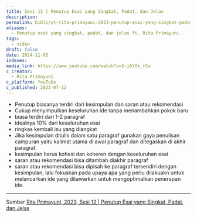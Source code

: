 ```yaml
---
title: Sesi 12 | Penutup Esai yang Singkat, Padat, dan Jelas
description: 
permalink: bibli/yt-rita-primayuni-2023-penutup-esai-yang-singkat-padat-dan-jelas
aliases:
  - Penutup esai yang singkat, padat, dan jelas ft. Rita Primayuni
tags:
  - video
draft: false
date: 2024-11-05
indexes: 
media_link: https://www.youtube.com/watch?v=S-i6YOk_rCw
c_creator:
  - Rita Primayuni
c_platform: YouTube
c_published: 2023-07-12
---
```


- Penutup biasanya terdiri dari kesimpulan dan saran atau rekomendasi
- Cukup menyimpulkan keseluruhan ide tanpa menambahkan pokok baru
- biasa terdiri dari 1-2 paragraf
- idealnya 10% dari keseluruhan esai
- ringkas kembali isu yang diangkat
- Jika kesimpulan ditulis dalam satu paragraf gunakan gaya penulisan campuran yaitu kalimat utama di awal paragraf dan ditegaskan di akhir paragraf.
- kesimpulan harus kohesi dan koheren dengan keseluruhan esai
- saran atau rekomendasi bisa ditambah diakhir paragraf
- saran atau rekomendasi bisa dipisah ke paragraf tersendiri dengan kesimpulan, lalu fokuskan pada upaya apa yang perlu dilakuakn untuk melancarkan ide yang ditawarkan untuk mengoptimalkan penerapan ide.




---
Sumber [Rita Primayuni, 2023, Sesi 12 | Penutup Esai yang Singkat, Padat, dan Jelas](https://www.youtube.com/watch?v=S-i6YOk_rCw)